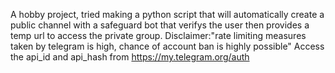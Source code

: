 A hobby project, tried making a python script that will automatically create a public channel with a safeguard bot  that verifys the user then provides a temp url to access the private group.
Disclaimer:"rate limiting measures taken by telegram is high, chance of account ban is highly possible"
Access the api_id and api_hash from https://my.telegram.org/auth
